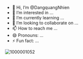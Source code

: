 - 👋 Hi, I’m @DangquangNhien
- 👀 I’m interested in ...
- 🌱 I’m currently learning ...
- 💞️ I’m looking to collaborate on ...
- 📫 How to reach me ...
- 😄 Pronouns: ...
- ⚡ Fun fact: ...

<!---
DangquangNhien/DangquangNhien is a ✨ special ✨ repository because its `README.md` (this file) appears on your GitHub profile.
You can click the Preview link to take a look at your changes.
--->
![1000001052](https://github.com/DangquangNhien/DangquangNhien/assets/173642859/c39f9654-a220-4f3b-ba93-2089faf20e01)
